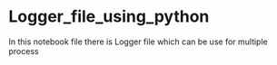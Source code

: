 # Logger_file_using_python
In this notebook file there is Logger file which can be use for multiple process
